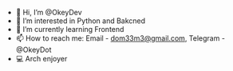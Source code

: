- 👋 Hi, I’m @OkeyDev
- 👀 I’m interested in Python and Bakcned
- 🌱 I’m currently learning Frontend
- 📫 How to reach me: Email - dom33m3@gmail.com, Telegram - @OkeyDot
- 💻 Arch enjoyer
